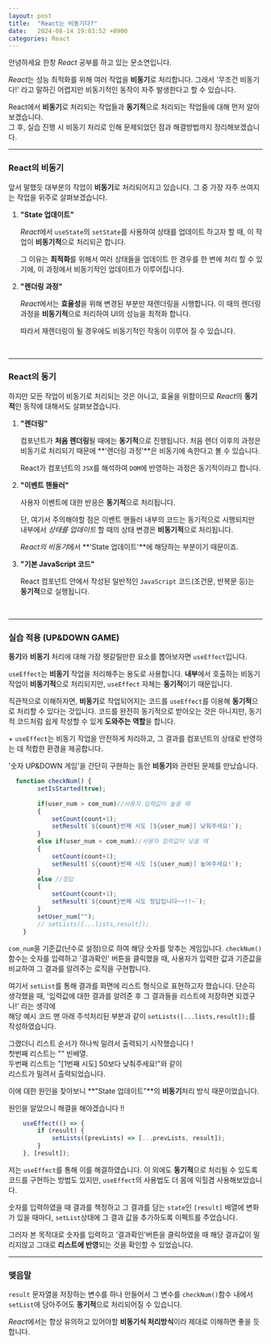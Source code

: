 ```yaml
---
layout: post
title:  "React는 비동기다?"
date:   2024-08-14 19:03:52 +0900
categories: React
---
```


안녕하세요 한창 *React* 공부를 하고 있는 문소연입니다.

*React*는 성능 최적화를 위해 여러 작업을 **비동기**로 처리합니다. 그래서 '무조건 비동기다!' 라고 말하긴 어렵지만 비동기적인 동작이 자주 발생한다고 할 수 있습니다.

React에서 **비동기**로 처리되는 작업들과 **동기적**으로 처리되는 작업들에 대해 먼저 알아보겠습니다.  
그 후, 실습 진행 시 비동기 처리로 인해 문제되었던 점과 해결방법까지 정리해보겠습니다.

---

### React의 비동기
앞서 말했듯 대부분의 작업이 **비동기**로 처리되어지고 있습니다. 그 중 가장 자주 쓰여지는 작업을 위주로 살펴보겠습니다.

1. **"State 업데이트"**
   

   *React*에서 `useState`의 `setState`를 사용하여 상태를 업데이트 하고자 할 때, 이 작업이 **비동기적**으로 처리되곤 합니다.

   그 이유는 **최적화**를 위해서 여러 상태들을 업데이트 한 경우를 한 번에 처리 할 수 있기에, 이 과정에서 비동기적인 업데이트가 이루어집니다.

2. **"렌더링 과정"**
   
   *React*에서는 **효율성**을 위해 변경된 부분만 재렌더링을 시행합니다. 이 때의 렌더링 과정을 **비동기적**으로 처리하여 UI의 성능을 최적화 합니다.

   따라서 재렌더링이 될 경우에도 비동기적인 작동이 이루어 질 수 있습니다.
  
<br/>

---
### React의 동기
하지만 모든 작업이 비동기로 처리되는 것은 아니고, 효율을 위함이므로 *React*의 **동기적**인 동작에 대해서도 살펴보겠습니다.

1. **"렌더링"**
   
   컴포넌트가 **처음 렌더링**될 때에는 **동기적**으로 진행됩니다. 처음 렌더 이후의 과정은 비동기로 처리되기 때문에 **'렌더링 과정'**은 비동기에 속한다고 볼 수 있습니다.

   React가 컴포넌트의 `JSX`를 해석하여 `DOM`에 반영하는 과정은 동기적이라고 합니다.

2. **"이벤트 핸들러"**
   
   사용자 이벤트에 대한 반응은 **동기적**으로 처리됩니다. 

   단, 여기서 주의해야할 점은 이벤트 핸들러 내부의 코드는 동기적으로 시행되지만 내부에서 *상태를 업데이트* 할 때의 상태 변경은 **비동기적**으로 처리됩니다.

   *React의 비동기*에서 **'State 업데이트'**에 해당하는 부분이기 때문이죠.

3. **"기본 JavaScript 코드"**
   
   React 컴포넌트 안에서 작성된 일반적인 `JavaScript` 코드(조건문, 반복문 등)는 **동기적**으로 실행됩니다.

<br/>  

---
### 실습 적용 (UP&DOWN GAME)
**동기**와 **비동기** 처리에 대해 가장 헷갈릴만한 요소를 뽑아보자면 `useEffect`입니다.

`useEffect`는 **비동기** 작업을 처리해주는 용도로 사용합니다. **내부**에서 호출하는 비동기 작업이 **비동기적**으로 처리되지만, `useEffect` 자체는 **동기적**이기 때문입니다.


직관적으로 이해하자면, **비동기**로 작업되어지는 코드를 `useEffect`를 이용해 **동기적**으로 처리할 수 있다는 것입니다.
코드를 완전히 동기적으로 받아오는 것은 아니지만, 동기적 코드처럼 쉽게 작성할 수 있게 **도와주는 역할**을 합니다.

\+ `useEffect`는 비동기 작업을 안전하게 처리하고, 그 결과를 컴포넌트의 상태로 반영하는 데 적합한 환경을 제공합니다.

'숫자 UP&DOWN 게임'을 간단히 구현하는 동안 **비동기**와 관련된 문제를 만났습니다.

```javascript
  function checkNum() {
        setIsStarted(true);
 
        if(user_num > com_num)//사용자 입력값이 높을 때
        {
            setCount(count+1);
            setResult(`${count}번째 시도 [${user_num}] 낮춰주세요!`);
        }
        else if(user_num < com_num)//사용자 입력값이 낮을 때
        {
            setCount(count+1);
            setResult(`${count}번째 시도 [${user_num}] 높여주세요!`);
        }
        else //정답
        {
            setCount(count+1);
            setResult(`${count}번째 시도 정답입니다~~!!~`);
        }
        setUser_num("");
        // setLists([...lists,result]);
    }
```

`com_num`을 기준값(난수로 설정)으로 하여 해당 숫자를 맞추는 게임입니다. `checkNum()`함수는 숫자를 입력하고 '결과확인' 버튼을 클릭했을 때, 사용자가 입력한 값과 기준값을 비교하여 그 결과를 알려주는 로직을 구현합니다.

여기서 `setList`를 통해 결과를 화면에 리스트 형식으로 표현하고자 했습니다. 단순히 생각했을 때, '입력값에 대한 결과를 알려준 후 그 결과들을 리스트에 저장하면 되겠구나!' 라는 생각에   
해당 예시 코드 맨 아래 주석처리된 부분과 같이 `setLists([...lists,result]);`를 작성하였습니다.

그랬더니 리스트 순서가 하나씩 밀려서 출력되기 시작했습니다 !  
첫번째 리스트는 "" 빈배열.  
두번째 리스트는 "[1번째 시도] 50보다 낮춰주세요!"와 같이  
리스트가 밀려서 출력되었습니다.

이에 대한 원인을 찾아보니 **"State 업데이트"**의 **비동기**처리 방식 때문이었습니다.

원인을 알았으니 해결을 해야겠습니다 !!

```javascript
    useEffect(() => {
        if (result) {
            setLists((prevLists) => [...prevLists, result]);
        }
    }, [result]);
```

저는 `useEffect`를 통해 이를 해결하였습니다. 이 외에도 **동기적**으로 처리될 수 있도록 코드를 구현하는 방법도 있지만, `useEffect`의 사용법도 더 몸에 익힐겸 사용해보았습니다.

숫자를 입력하였을 때 결과를 책정하고 그 결과를 담는 `state`인 `[result]` 배열에 변화가 있을 때마다, `setList`상태에 그 결과 값을 추가하도록 이펙트를 주었습니다.

그러자 본 목적대로 숫자를 입력하고 '결과확인'버튼을 클릭하였을 때 해당 결과값이 밀리지않고 그대로 **리스트에 반영**되는 것을 확인할 수 있었습니다.
<br/>  

---
### 맺음말
`result` 문자열을 저장하는 변수를 하나 만들어서 그 변수를 `checkNum()`함수 내에서 `setList`에 담아주어도 **동기적**으로 처리되어질 수 있습니다.

*React*에서는 항상 유의하고 있어야할 **비동기식 처리방식**이라 제대로 이해하면 좋을 듯합니다.